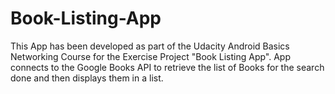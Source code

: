 # Book-Listing-App
This App has been developed as part of the Udacity Android Basics Networking Course for the Exercise Project "Book Listing App". App connects to the Google Books API to retrieve the list of Books for the search done and then displays them in a list.

